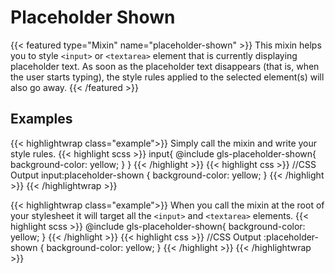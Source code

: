 # Placeholder Shown

{{< featured type="Mixin" name="placeholder-shown" >}}
This mixin helps you to style `<input>` or `<textarea>` element that is currently displaying placeholder text. 
As soon as the placeholder text disappears (that is, when the user starts typing), the style rules applied to the selected element(s) will also go away.
{{< /featured >}}

## Examples

{{< highlightwrap class="example">}}
Simply call the mixin and write your style rules.
{{< highlight scss >}}
input{
    @include gls-placeholder-shown{
        background-color: yellow;
    }
}
{{< /highlight >}}
{{< highlight css >}}
//CSS Output
input:placeholder-shown {
    background-color: yellow;
}
{{< /highlight >}}
{{< /highlightwrap >}}

{{< highlightwrap class="example">}}
When you call the mixin at the root of your stylesheet it will target all the `<input>` and `<textarea>` elements.
{{< highlight scss >}}
@include gls-placeholder-shown{
    background-color: yellow;
}
{{< /highlight >}}
{{< highlight css >}}
//CSS Output
:placeholder-shown {
    background-color: yellow;
}
{{< /highlight >}}
{{< /highlightwrap >}}